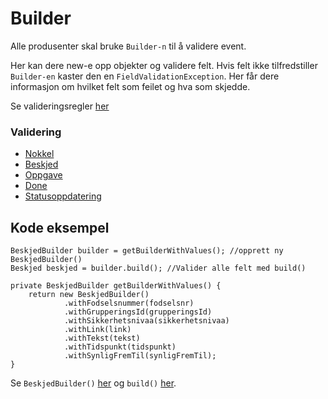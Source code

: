 # Builder

Alle produsenter skal bruke `Builder-n` til å validere event. 

Her kan dere new-e opp objekter og validere felt.
Hvis felt ikke tilfredstiller `Builder-en` kaster den en `FieldValidationException`. Her får dere informasjon om hvilket felt som feilet og hva som skjedde.

Se valideringsregler [her](https://github.com/navikt/brukernotifikasjon-schemas/blob/master/src/main/java/no/nav/brukernotifikasjon/schemas/builders/util/ValidationUtil.java)

### Validering
* [Nokkel](https://github.com/navikt/brukernotifikasjon-schemas/blob/cc113a4258430b8f9f13b8f92b05e47abce40048/src/main/java/no/nav/brukernotifikasjon/schemas/builders/NokkelBuilder.java#L16)
* [Beskjed](https://github.com/navikt/brukernotifikasjon-schemas/blob/cc113a4258430b8f9f13b8f92b05e47abce40048/src/main/java/no/nav/brukernotifikasjon/schemas/builders/BeskjedBuilder.java#L54)
* [Oppgave](https://github.com/navikt/brukernotifikasjon-schemas/blob/cc113a4258430b8f9f13b8f92b05e47abce40048/src/main/java/no/nav/brukernotifikasjon/schemas/builders/OppgaveBuilder.java#L48)
* [Done](https://github.com/navikt/brukernotifikasjon-schemas/blob/cc113a4258430b8f9f13b8f92b05e47abce40048/src/main/java/no/nav/brukernotifikasjon/schemas/builders/DoneBuilder.java#L29)
* [Statusoppdatering](https://github.com/navikt/brukernotifikasjon-schemas/blob/cc113a4258430b8f9f13b8f92b05e47abce40048/src/main/java/no/nav/brukernotifikasjon/schemas/builders/StatusoppdateringBuilder.java#L61)

## Kode eksempel 
```
BeskjedBuilder builder = getBuilderWithValues(); //opprett ny BeskjedBuilder()
Beskjed beskjed = builder.build(); //Valider alle felt med build()

private BeskjedBuilder getBuilderWithValues() {
    return new BeskjedBuilder()
            .withFodselsnummer(fodselsnr)
            .withGrupperingsId(grupperingsId)
            .withSikkerhetsnivaa(sikkerhetsnivaa)
            .withLink(link)
            .withTekst(tekst)
            .withTidspunkt(tidspunkt)
            .withSynligFremTil(synligFremTil);
}
```

Se `BeskjedBuilder()` [her](https://github.com/navikt/brukernotifikasjon-schemas/blob/cc113a4258430b8f9f13b8f92b05e47abce40048/src/main/java/no/nav/brukernotifikasjon/schemas/builders/BeskjedBuilder.java#L9) og `build()` [her](https://github.com/navikt/brukernotifikasjon-schemas/blob/cc113a4258430b8f9f13b8f92b05e47abce40048/src/main/java/no/nav/brukernotifikasjon/schemas/builders/BeskjedBuilder.java#L54).
